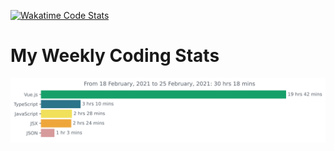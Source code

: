 [![Wakatime Code Stats](https://github.com/noopurphalak/noopurphalak/actions/workflows/main.yml/badge.svg)](https://github.com/noopurphalak/noopurphalak/actions/workflows/main.yml)

# My Weekly Coding Stats
<img src="https://github.com/noopurphalak/noopurphalak/blob/main/images/stat.svg"/>
